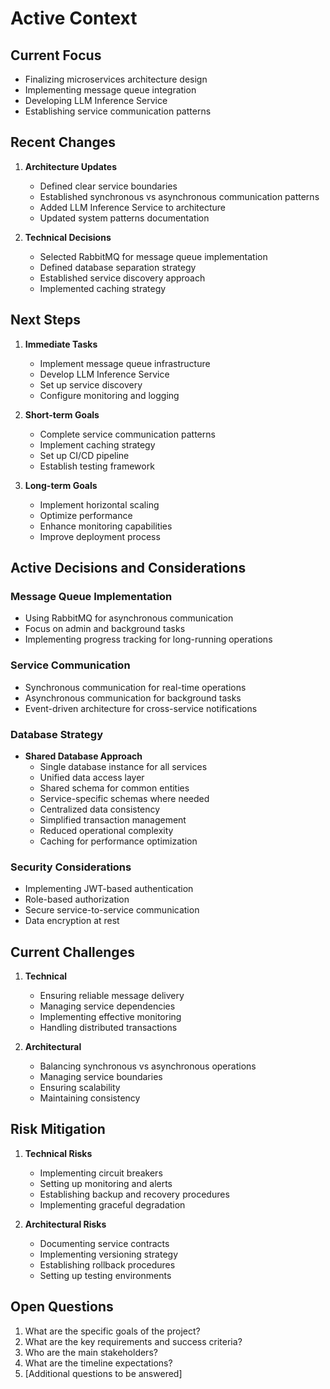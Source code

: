 # Active Context

## Current Focus
- Finalizing microservices architecture design
- Implementing message queue integration
- Developing LLM Inference Service
- Establishing service communication patterns

## Recent Changes
1. **Architecture Updates**
   - Defined clear service boundaries
   - Established synchronous vs asynchronous communication patterns
   - Added LLM Inference Service to architecture
   - Updated system patterns documentation

2. **Technical Decisions**
   - Selected RabbitMQ for message queue implementation
   - Defined database separation strategy
   - Established service discovery approach
   - Implemented caching strategy

## Next Steps
1. **Immediate Tasks**
   - Implement message queue infrastructure
   - Develop LLM Inference Service
   - Set up service discovery
   - Configure monitoring and logging

2. **Short-term Goals**
   - Complete service communication patterns
   - Implement caching strategy
   - Set up CI/CD pipeline
   - Establish testing framework
    
3. **Long-term Goals**
   - Implement horizontal scaling
   - Optimize performance
   - Enhance monitoring capabilities
   - Improve deployment process

## Active Decisions and Considerations

### Message Queue Implementation
- Using RabbitMQ for asynchronous communication
- Focus on admin and background tasks
- Implementing progress tracking for long-running operations

### Service Communication
- Synchronous communication for real-time operations
- Asynchronous communication for background tasks
- Event-driven architecture for cross-service notifications

### Database Strategy
- **Shared Database Approach**
  - Single database instance for all services
  - Unified data access layer
  - Shared schema for common entities
  - Service-specific schemas where needed
  - Centralized data consistency
  - Simplified transaction management
  - Reduced operational complexity
  - Caching for performance optimization

### Security Considerations
- Implementing JWT-based authentication
- Role-based authorization
- Secure service-to-service communication
- Data encryption at rest

## Current Challenges
1. **Technical**
   - Ensuring reliable message delivery
   - Managing service dependencies
   - Implementing effective monitoring
   - Handling distributed transactions

2. **Architectural**
   - Balancing synchronous vs asynchronous operations
   - Managing service boundaries
   - Ensuring scalability
   - Maintaining consistency

## Risk Mitigation
1. **Technical Risks**
   - Implementing circuit breakers
   - Setting up monitoring and alerts
   - Establishing backup and recovery procedures
   - Implementing graceful degradation

2. **Architectural Risks**
   - Documenting service contracts
   - Implementing versioning strategy
   - Establishing rollback procedures
   - Setting up testing environments

## Open Questions
1. What are the specific goals of the project?
2. What are the key requirements and success criteria?
3. Who are the main stakeholders?
4. What are the timeline expectations?
5. [Additional questions to be answered]
